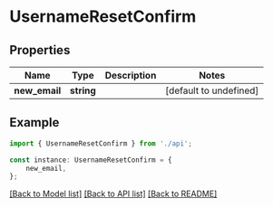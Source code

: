 # UsernameResetConfirm


## Properties

Name | Type | Description | Notes
------------ | ------------- | ------------- | -------------
**new_email** | **string** |  | [default to undefined]

## Example

```typescript
import { UsernameResetConfirm } from './api';

const instance: UsernameResetConfirm = {
    new_email,
};
```

[[Back to Model list]](../README.md#documentation-for-models) [[Back to API list]](../README.md#documentation-for-api-endpoints) [[Back to README]](../README.md)
